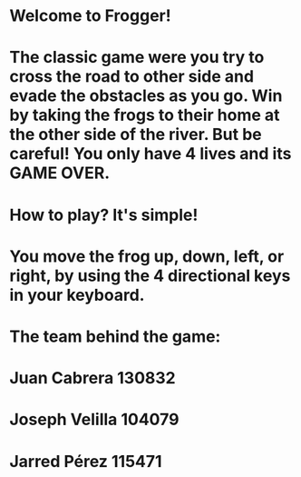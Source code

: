 # Welcome to Frogger!

# The classic game were you try to cross the road to other side and evade the obstacles as you go. Win by taking the frogs to their home at the other side of the river. But be careful! You only have 4 lives and its GAME OVER.

# How to play? It's simple!

# You move the frog up, down, left, or right, by using the 4 directional keys in your keyboard. 

# The team behind the game:
# Juan Cabrera 130832
# Joseph Velilla 104079
# Jarred Pérez 115471